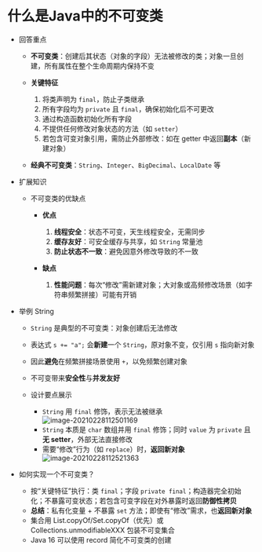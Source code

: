 # 什么是Java中的不可变类

* 回答重点

  * **不可变类**：创建后其状态（对象的字段）无法被修改的类；对象一旦创建，所有属性在整个生命周期内保持不变
  * **关键特征**

    1. 将类声明为 `final`，防止子类继承
    2. 所有字段均为 `private` 且 `final`，确保初始化后不可更改
    3. 通过构造函数初始化所有字段
    4. 不提供任何修改对象状态的方法（如 `setter`）
    5. 若包含可变对象引用，需防止外部修改：如在 getter 中返回**副本**（新建对象）
  * **经典不可变类**：`String`、`Integer`、`BigDecimal`、`LocalDate` 等

* 扩展知识

  * 不可变类的优缺点

    * **优点**

      1. **线程安全**：状态不可变，天生线程安全，无需同步
      2. **缓存友好**：可安全缓存与共享，如 `String` 常量池
      3. **防止状态不一致**：避免因意外修改导致的不一致
    * **缺点**

      1. **性能问题**：每次“修改”需新建对象；大对象或高频修改场景（如字符串频繁拼接）可能有开销

* 举例 String

  * `String` 是典型的不可变类：对象创建后无法修改
  * 表达式 `s += "a";` 会**新建**一个 `String`，原对象不变，仅引用 `s` 指向新对象
  * 因此**避免**在频繁拼接场景使用 `+`，以免频繁创建对象
  * 不可变带来**安全性**与**并发友好**
  * 设计要点展示

    * `String` 用 `final` 修饰，表示无法被继承
      ![image-20210228112501169](https://pic.code-nav.cn/mianshiya/question_picture/1772087337535152129/image-20210228112501169_mianshiya.png)
    * `String` 本质是 `char` 数组并用 `final` 修饰；同时 `value` 为 `private` 且**无 setter**，外部无法直接修改
    * 需要“修改”行为（如 `replace`）时，**返回新对象**
      ![image-20210228112521363](https://pic.code-nav.cn/mianshiya/question_picture/1772087337535152129/image-20210228112521363_mianshiya.png)

* 如何实现一个不可变类？

  - 按“关键特征”执行：类 `final`；字段 `private final`；构造器完全初始化；不暴露可变状态；若包含可变字段在对外暴露时返回**防御性拷贝**
  - **总结**：私有化变量 + 不暴露 `set` 方法；即使有“修改”需求，也**返回新对象**
  - 集合用 List.copyOf/Set.copyOf（优先）或 Collections.unmodifiableXXX 包装不可变集合
  - Java 16 可以使用 record 简化不可变类的创建
